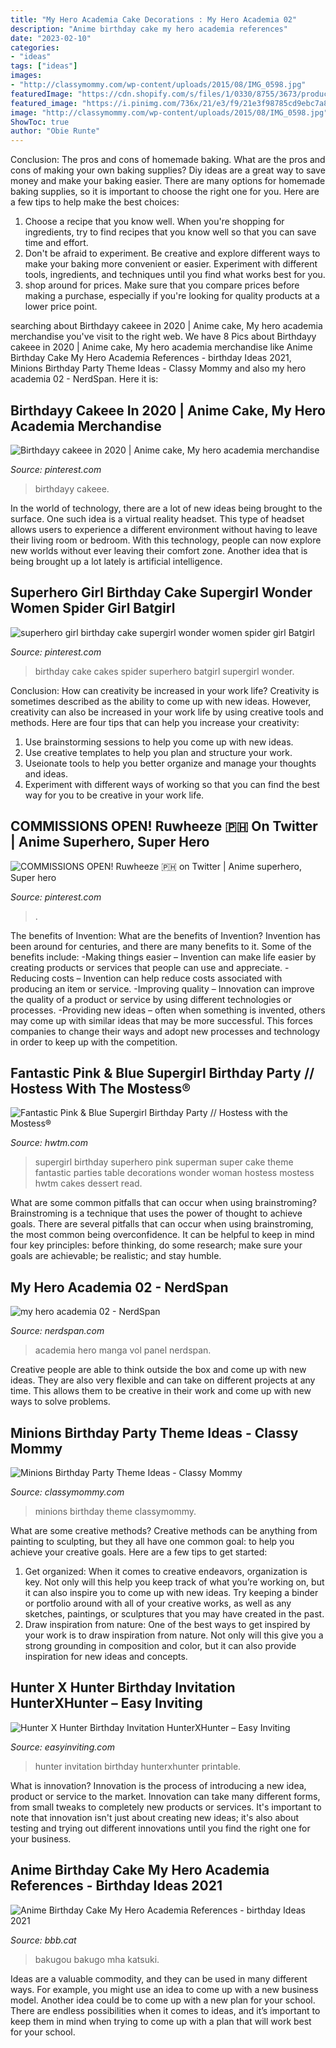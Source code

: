 ```yaml
---
title: "My Hero Academia Cake Decorations : My Hero Academia 02"
description: "Anime birthday cake my hero academia references"
date: "2023-02-10"
categories:
- "ideas"
tags: ["ideas"]
images:
- "http://classymommy.com/wp-content/uploads/2015/08/IMG_0598.jpg"
featuredImage: "https://cdn.shopify.com/s/files/1/0330/8755/3673/products/hunter-x-hunter-birthday-invitation-printable_grande.jpg?v=1616619965"
featured_image: "https://i.pinimg.com/736x/21/e3/f9/21e3f98785cd9ebc7a8293820f1da65d.jpg"
image: "http://classymommy.com/wp-content/uploads/2015/08/IMG_0598.jpg"
ShowToc: true
author: "Obie Runte"
---
```



Conclusion: The pros and cons of homemade baking.
What are the pros and cons of making your own baking supplies? Diy ideas are a great way to save money and make your baking easier. There are many options for homemade baking supplies, so it is important to choose the right one for you. Here are a few tips to help make the best choices: 
1. Choose a recipe that you know well. When you're shopping for ingredients, try to find recipes that you know well so that you can save time and effort. 
2. Don't be afraid to experiment. Be creative and explore different ways to make your baking more convenient or easier. Experiment with different tools, ingredients, and techniques until you find what works best for you. 
3. shop around for prices. Make sure that you compare prices before making a purchase, especially if you're looking for quality products at a lower price point.

	

		
searching about Birthdayy cakeee in 2020 | Anime cake, My hero academia merchandise you've visit to the right web. We have 8 Pics about Birthdayy cakeee in 2020 | Anime cake, My hero academia merchandise like Anime Birthday Cake My Hero Academia References - birthday Ideas 2021, Minions Birthday Party Theme Ideas - Classy Mommy and also my hero academia 02 - NerdSpan. Here it is:
		
    
## Birthdayy Cakeee In 2020 | Anime Cake, My Hero Academia Merchandise

<img loading=lazy src="https://i.pinimg.com/originals/e1/86/15/e18615ae9799e9356bdd0999ee9c4d47.jpg" onerror="this.onerror=null;this.src='https://tse2.mm.bing.net/th?id=OIP.4_5Kbwtu7Z3a0WQp6YYpSgHaNK&amp;pid=15.1';" alt="Birthdayy cakeee in 2020 | Anime cake, My hero academia merchandise">

_Source: pinterest.com_

>birthdayy cakeee. 

	

In the world of technology, there are a lot of new ideas being brought to the surface. One such idea is a virtual reality headset. This type of headset allows users to experience a different environment without having to leave their living room or bedroom. With this technology, people can now explore new worlds without ever leaving their comfort zone. Another idea that is being brought up a lot lately is artificial intelligence.

    
## Superhero Girl Birthday Cake Supergirl Wonder Women Spider Girl Batgirl

<img loading=lazy src="https://s-media-cache-ak0.pinimg.com/736x/4f/6c/2b/4f6c2b40e2a51beb22fb9768a652add7--girl-birthday-cakes-women-birthday.jpg" onerror="this.onerror=null;this.src='https://tse1.mm.bing.net/th?id=OIP.uLKqTGCjQvCZntpy7oYa0AHaNK&amp;pid=15.1';" alt="superhero girl birthday cake supergirl wonder women spider girl Batgirl">

_Source: pinterest.com_

>birthday cake cakes spider superhero batgirl supergirl wonder. 

	

Conclusion: How can creativity be increased in your work life?
Creativity is sometimes described as the ability to come up with new ideas. However, creativity can also be increased in your work life by using creative tools and methods. Here are four tips that can help you increase your creativity:
1. Use brainstorming sessions to help you come up with new ideas.
2. Use creative templates to help you plan and structure your work.
3. Useionate tools to help you better organize and manage your thoughts and ideas.
4. Experiment with different ways of working so that you can find the best way for you to be creative in your work life.

    
## COMMISSIONS OPEN! Ruwheeze 🇵🇭 On Twitter | Anime Superhero, Super Hero

<img loading=lazy src="https://i.pinimg.com/736x/21/e3/f9/21e3f98785cd9ebc7a8293820f1da65d.jpg" onerror="this.onerror=null;this.src='https://tse4.mm.bing.net/th?id=OIP.nsnLlAu3HDSOPVX0j7ZPfwHaKe&amp;pid=15.1';" alt="COMMISSIONS OPEN! Ruwheeze 🇵🇭 on Twitter | Anime superhero, Super hero">

_Source: pinterest.com_

>. 

	

The benefits of Invention: What are the benefits of Invention?
Invention has been around for centuries, and there are many benefits to it. Some of the benefits include: 
-Making things easier – Invention can make life easier by creating products or services that people can use and appreciate. 
-Reducing costs – Invention can help reduce costs associated with producing an item or service. 
-Improving quality – Innovation can improve the quality of a product or service by using different technologies or processes. 
-Providing new ideas – often when something is invented, others may come up with similar ideas that may be more successful. This forces companies to change their ways and adopt new processes and technology in order to keep up with the competition.

    
## Fantastic Pink &amp; Blue Supergirl Birthday Party // Hostess With The Mostess®

<img loading=lazy src="https://i0.wp.com/www.hwtm.com/wp-content/uploads/2016/10/pink-supergirl-dessert-table.jpg?fit=600%2C836&amp;ssl=1" onerror="this.onerror=null;this.src='https://tse2.mm.bing.net/th?id=OIP.e3jnoxGfzqIlGqayEM0bTQHaKU&amp;pid=15.1';" alt="Fantastic Pink &amp; Blue Supergirl Birthday Party // Hostess with the Mostess®">

_Source: hwtm.com_

>supergirl birthday superhero pink superman super cake theme fantastic parties table decorations wonder woman hostess mostess hwtm cakes dessert read. 

	

What are some common pitfalls that can occur when using brainstroming?
Brainstroming is a technique that uses the power of thought to achieve goals. There are several pitfalls that can occur when using brainstroming, the most common being overconfidence. It can be helpful to keep in mind four key principles: before thinking, do some research; make sure your goals are achievable; be realistic; and stay humble.

    
## My Hero Academia 02 - NerdSpan

<img loading=lazy src="https://www.nerdspan.com/wp-content/uploads/2015/08/my-hero-academia-02.png" onerror="this.onerror=null;this.src='https://tse2.mm.bing.net/th?id=OIP.k1MVJJB8dx30Vn3C-pcjEwHaFf&amp;pid=15.1';" alt="my hero academia 02 - NerdSpan">

_Source: nerdspan.com_

>academia hero manga vol panel nerdspan. 

	

Creative people are able to think outside the box and come up with new ideas. They are also very flexible and can take on different projects at any time. This allows them to be creative in their work and come up with new ways to solve problems.

    
## Minions Birthday Party Theme Ideas - Classy Mommy

<img loading=lazy src="http://classymommy.com/wp-content/uploads/2015/08/IMG_0598.jpg" onerror="this.onerror=null;this.src='https://tse3.mm.bing.net/th?id=OIP.9BjioKepljnWhUz8jmRmqAHaKX&amp;pid=15.1';" alt="Minions Birthday Party Theme Ideas - Classy Mommy">

_Source: classymommy.com_

>minions birthday theme classymommy. 

	

What are some creative methods?
Creative methods can be anything from painting to sculpting, but they all have one common goal: to help you achieve your creative goals. Here are a few tips to get started: 
1. Get organized: When it comes to creative endeavors, organization is key. Not only will this help you keep track of what you’re working on, but it can also inspire you to come up with new ideas. Try keeping a binder or portfolio around with all of your creative works, as well as any sketches, paintings, or sculptures that you may have created in the past. 
2. Draw inspiration from nature: One of the best ways to get inspired by your work is to draw inspiration from nature. Not only will this give you a strong grounding in composition and color, but it can also provide inspiration for new ideas and concepts.

    
## Hunter X Hunter Birthday Invitation HunterXHunter – Easy Inviting

<img loading=lazy src="https://cdn.shopify.com/s/files/1/0330/8755/3673/products/hunter-x-hunter-birthday-invitation-printable_grande.jpg?v=1616619965" onerror="this.onerror=null;this.src='https://tse2.mm.bing.net/th?id=OIP.rcMpO3ar8MOjp2HUBTtx7gHaHa&amp;pid=15.1';" alt="Hunter X Hunter Birthday Invitation HunterXHunter – Easy Inviting">

_Source: easyinviting.com_

>hunter invitation birthday hunterxhunter printable. 

	

What is innovation?
Innovation is the process of introducing a new idea, product or service to the market. Innovation can take many different forms, from small tweaks to completely new products or services. It's important to note that innovation isn't just about creating new ideas; it's also about testing and trying out different innovations until you find the right one for your business.

    
## Anime Birthday Cake My Hero Academia References - Birthday Ideas 2021

<img loading=lazy src="https://i.pinimg.com/originals/82/b4/77/82b4772412937f5659f39232f0646ed9.jpg" onerror="this.onerror=null;this.src='https://tse1.mm.bing.net/th?id=OIP.WoOTPWRrB8gsqB5ntTVmfQHaJ4&amp;pid=15.1';" alt="Anime Birthday Cake My Hero Academia References - birthday Ideas 2021">

_Source: bbb.cat_

>bakugou bakugo mha katsuki. 

	

Ideas are a valuable commodity, and they can be used in many different ways. For example, you might use an idea to come up with a new business model. Another idea could be to come up with a new plan for your school. There are endless possibilities when it comes to ideas, and it’s important to keep them in mind when trying to come up with a plan that will work best for your school.

